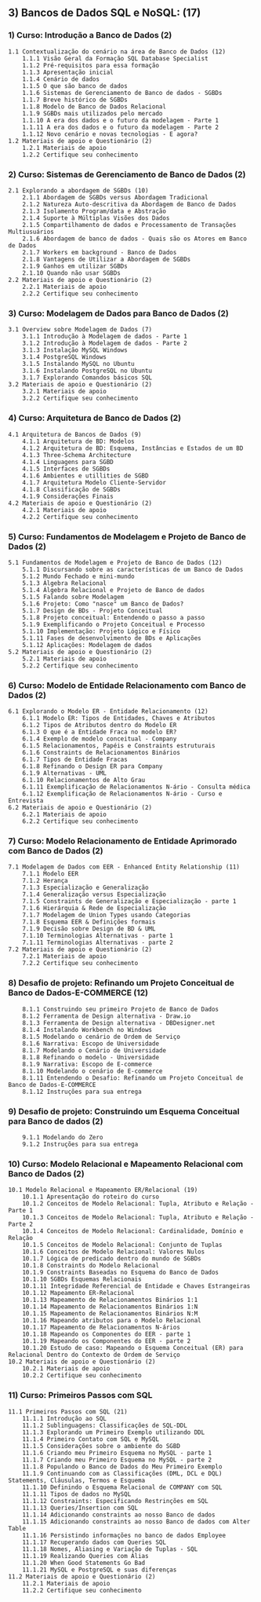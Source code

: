 ## 3) Bancos de Dados SQL e NoSQL: (17)

### 1) Curso: Introdução a Banco de Dados (2)
    1.1 Contextualização do cenário na área de Banco de Dados (12)
        1.1.1 Visão Geral da Formação SQL Database Specialist
        1.1.2 Pré-requisitos para essa formação
        1.1.3 Apresentação inicial
        1.1.4 Cenário de dados
        1.1.5 O que são banco de dados
        1.1.6 Sistemas de Gerenciamento de Banco de dados - SGBDs
        1.1.7 Breve histórico de SGBDs
        1.1.8 Modelo de Banco de Dados Relacional
        1.1.9 SGBDs mais utilizados pelo mercado
        1.1.10 A era dos dados e o futuro da modelagem - Parte 1
        1.1.11 A era dos dados e o futuro da modelagem - Parte 2
        1.1.12 Novo cenário e novas tecnologias - E agora?
    1.2 Materiais de apoio e Questionário (2)
        1.2.1 Materiais de apoio
        1.2.2 Certifique seu conhecimento

### 2) Curso: Sistemas de Gerenciamento de Banco de Dados (2)
    2.1 Explorando a abordagem de SGBDs (10)
        2.1.1 Abordagem de SGBDs versus Abordagem Tradicional
        2.1.2 Natureza Auto-descritiva da Abordagem de Banco de Dados
        2.1.3 Isolamento Program/data e Abstração
        2.1.4 Suporte à Múltiplas Visões dos Dados
        2.1.5 Compartilhamento de dados e Processamento de Transações Multiusuários
        2.1.6 Abordagem de banco de dados - Quais são os Atores em Banco de Dados
        2.1.7 Workers em background - Banco de Dados
        2.1.8 Vantagens de Utilizar a Abordagem de SGBDs
        2.1.9 Ganhos em utilizar SGBDs
        2.1.10 Quando não usar SGBDs
    2.2 Materiais de apoio e Questionário (2)
        2.2.1 Materiais de apoio
        2.2.2 Certifique seu conhecimento

### 3) Curso: Modelagem de Dados para Banco de Dados (2)
    3.1 Overview sobre Modelagem de Dados (7)
        3.1.1 Introdução à Modelagem de dados - Parte 1
        3.1.2 Introdução à Modelagem de dados - Parte 2
        3.1.3 Instalação MySQL Windows
        3.1.4 PostgreSQL Windows
        3.1.5 Instalando MySQL no Ubuntu
        3.1.6 Instalando PostgreSQL no Ubuntu
        3.1.7 Explorando Comandos básicos SQL
    3.2 Materiais de apoio e Questionário (2)
        3.2.1 Materiais de apoio
        3.2.2 Certifique seu conhecimento

### 4) Curso: Arquitetura de Banco de Dados (2)
    4.1 Arquitetura de Bancos de Dados (9)
        4.1.1 Arquitetura de BD: Modelos
        4.1.2 Arquitetura de BD: Esquema, Instâncias e Estados de um BD
        4.1.3 Three-Schema Architecture
        4.1.4 Linguagens para SGBD
        4.1.5 Interfaces de SGBDs
        4.1.6 Ambientes e utillities de SGBD
        4.1.7 Arquitetura Modelo Cliente-Servidor
        4.1.8 Classificação de SGBDs
        4.1.9 Considerações Finais
    4.2 Materiais de apoio e Questionário (2)
        4.2.1 Materiais de apoio
        4.2.2 Certifique seu conhecimento

### 5) Curso: Fundamentos de Modelagem e Projeto de Banco de Dados (2)
    5.1 Fundamentos de Modelagem e Projeto de Banco de Dados (12)
        5.1.1 Discursando sobre as características de um Banco de Dados
        5.1.2 Mundo Fechado e mini-mundo
        5.1.3 Álgebra Relacional
        5.1.4 Álgebra Relacional e Projeto de Banco de dados
        5.1.5 Falando sobre Modelagem
        5.1.6 Projeto: Como "nasce" um Banco de Dados?
        5.1.7 Design de BDs - Projeto Conceitual
        5.1.8 Projeto conceitual: Entendendo o passo a passo
        5.1.9 Exemplificando o Projeto Conceitual e Processo
        5.1.10 Implementação: Projeto Lógico e Físico
        5.1.11 Fases de desenvolvimento de BDs e Aplicações
        5.1.12 Aplicações: Modelagem de dados 
    5.2 Materiais de apoio e Questionário (2)
        5.2.1 Materiais de apoio
        5.2.2 Certifique seu conhecimento

### 6) Curso: Modelo de Entidade Relacionamento com Banco de Dados (2)
    6.1 Explorando o Modelo ER - Entidade Relacionamento (12)
        6.1.1 Modelo ER: Tipos de Entidades, Chaves e Atributos
        6.1.2 Tipos de Atributos dentro do Modelo ER
        6.1.3 O que é a Entidade Fraca no modelo ER?
        6.1.4 Exemplo de modelo conceitual - Company
        6.1.5 Relacionamentos, Papéis e Constraints estruturais
        6.1.6 Constraints de Relacionamentos Binários
        6.1.7 Tipos de Entidade Fracas
        6.1.8 Refinando o Design ER para Company
        6.1.9 Alternativas - UML
        6.1.10 Relacionamentos de Alto Grau
        6.1.11 Exemplificação de Relacionamentos N-ário - Consulta médica
        6.1.12 Exemplificação de Relacionamentos N-ário - Curso e Entrevista
    6.2 Materiais de apoio e Questionário (2)
        6.2.1 Materiais de apoio
        6.2.2 Certifique seu conhecimento

### 7) Curso: Modelo Relacionamento de Entidade Aprimorado com Banco de Dados (2)
    7.1 Modelagem de Dados com EER - Enhanced Entity Relationship (11)
        7.1.1 Modelo EER
        7.1.2 Herança
        7.1.3 Especialização e Generalização
        7.1.4 Generalização versus Especialização
        7.1.5 Constraints de Generalização e Especialização - parte 1
        7.1.6 Hierárquia & Rede de Especialização
        7.1.7 Modelagem de Union Types usando Categorias
        7.1.8 Esquema EER & Definições formais
        7.1.9 Decisão sobre Design de BD & UML
        7.1.10 Terminologias Alternativas - parte 1
        7.1.11 Terminologias Alternativas - parte 2
    7.2 Materiais de apoio e Questionário (2)
        7.2.1 Materiais de apoio
        7.2.2 Certifique seu conhecimento

### 8) Desafio de projeto: Refinando um Projeto Conceitual de Banco de Dados-E-COMMERCE (12)
        8.1.1 Construindo seu primeiro Projeto de Banco de Dados
        8.1.2 Ferramenta de Design alternativa - Draw.io
        8.1.3 Ferramenta de Design alternativa - DBDesigner.net
        8.1.4 Instalando Workbench no Windows
        8.1.5 Modelando o cenário de Ordem de Serviço
        8.1.6 Narrativa: Escopo de Universidade
        8.1.7 Modelando o Cenário de Universidade
        8.1.8 Refinando o modelo - Universidade
        8.1.9 Narrativa: Escopo de E-commerce
        8.1.10 Modelando o cenário de E-commerce
        8.1.11 Entendendo o Desafio: Refinando um Projeto Conceitual de Banco de Dados-E-COMMERCE
        8.1.12 Instruções para sua entrega

### 9) Desafio de projeto: Construindo um Esquema Conceitual para Banco de dados (2)
        9.1.1 Modelando do Zero
        9.1.2 Instruções para sua entrega

### 10) Curso: Modelo Relacional e Mapeamento Relacional com Banco de Dados (2)
    10.1 Modelo Relacional e Mapeamento ER/Relacional (19)
        10.1.1 Apresentação do roteiro do curso
        10.1.2 Conceitos de Modelo Relacional: Tupla, Atributo e Relação - Parte 1
        10.1.3 Conceitos de Modelo Relacional: Tupla, Atributo e Relação - Parte 2
        10.1.4 Conceitos de Modelo Relacional: Cardinalidade, Domínio e Relação
        10.1.5 Conceitos de Modelo Relacional: Conjunto de Tuplas
        10.1.6 Conceitos de Modelo Relacional: Valores Nulos
        10.1.7 Lógica de predicado dentro do mundo de SGBDs
        10.1.8 Constraints do Modelo Relacional
        10.1.9 Constraints Baseadas no Esquema do Banco de Dados
        10.1.10 SGBDs Esquemas Relacionais
        10.1.11 Integridade Referencial de Entidade e Chaves Estrangeiras
        10.1.12 Mapeamento ER-Relacional
        10.1.13 Mapeamento de Relacionamentos Binários 1:1
        10.1.14 Mapeamento de Relacionamentos Binários 1:N
        10.1.15 Mapeamento de Relacionamentos Binários N:M
        10.1.16 Mapeando atributos para o Modelo Relacional
        10.1.17 Mapeamento de Relacionamentos N-ários
        10.1.18 Mapeando os Componentes do EER - parte 1
        10.1.19 Mapeando os Componentes do EER - parte 2
        10.1.20 Estudo de caso: Mapeando o Esquema Conceitual (ER) para Relacional Dentro do Contexto de Ordem de Serviço
    10.2 Materiais de apoio e Questionário (2)
        10.2.1 Materiais de apoio
        10.2.2 Certifique seu conhecimento

### 11) Curso: Primeiros Passos com SQL
    11.1 Primeiros Passos com SQL (21)
        11.1.1 Introdução ao SQL
        11.1.2 Sublinguagens: Classificações de SQL-DDL
        11.1.3 Explorando um Primeiro Exemplo utilizando DDL
        11.1.4 Primeiro Contato com SQL e MySQL
        11.1.5 Considerações sobre o ambiente do SGBD
        11.1.6 Criando meu Primeiro Esquema no MySQL - parte 1
        11.1.7 Criando meu Primeiro Esquema no MySQL - parte 2
        11.1.8 Populando o Banco de Dados do Meu Primeiro Exemplo
        11.1.9 Continuando com as Classificações (DML, DCL e DQL) Statements, Cláusulas, Termos e Esquema
        11.1.10 Definindo o Esquema Relacional de COMPANY com SQL
        11.1.11 Tipos de dados no MySQL
        11.1.12 Constraints: Especificando Restrinções em SQL
        11.1.13 Queries/Insertion com SQL
        11.1.14 Adicionando constraints ao nosso Banco de dados
        11.1.15 Adicionando constraints ao nosso Banco de dados com Alter Table
        11.1.16 Persistindo informações no banco de dados Employee
        11.1.17 Recuperando dados com Queries SQL
        11.1.18 Nomes, Aliasing e Variação de Tuplas - SQL
        11.1.19 Realizando Queries com Alias
        11.1.20 When Good Statements Go Bad
        11.1.21 MySQL e PostgreSQL e suas diferenças 
    11.2 Materiais de apoio e Questionário (2)
        11.2.1 Materiais de apoio
        11.2.2 Certifique seu conhecimento
